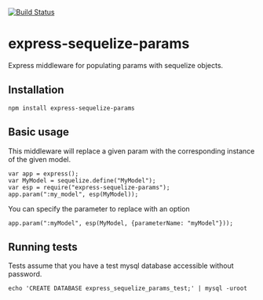 [![Build Status](https://travis-ci.org/admittedly/express-sequelize-params.svg?branch=master)](https://travis-ci.org/admittedly/express-sequelize-params)

express-sequelize-params
========================

Express middleware for populating params with sequelize objects.

Installation
---
```
npm install express-sequelize-params
```

Basic usage
---
This middleware will replace a given param with the corresponding instance of the given model.
```
var app = express();
var MyModel = sequelize.define("MyModel");
var esp = require("express-sequelize-params");
app.param(":my_model", esp(MyModel));
```
You can specify the parameter to replace with an option
```
app.param(":myModel", esp(MyModel, {parameterName: "myModel"}));
```

Running tests
---
Tests assume that you have a test mysql database accessible without password.
```
echo 'CREATE DATABASE express_sequelize_params_test;' | mysql -uroot
```

